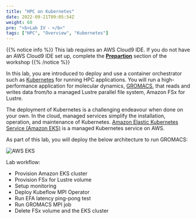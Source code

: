 ```yaml
---
title: "HPC on Kubernetes"
date: 2022-09-21T09:05:54Z
weight: 60
pre: "<b>Lab IV ⁃ </b>"
tags: ["HPC", "Overview", "Kubernetes"]
---
```


<!--
**HPC jobs on Kubernetes**
-->

{{% notice info %}}
This lab requires an AWS Cloud9 IDE. If you do not have an AWS Cloud9 IDE set up, complete the **[Prepartion](/02-aws-getting-started.html)** section of the workshop
{{% /notice %}}

In this lab, you are introduced to deploy and use a container orchestrator such as [Kubernetes](https://kubernetes.io/) for running HPC applications. You will run a high-performance application for molecular dynamics, [GROMACS](https://www.gromacs.org/), that reads and writes data from/to a managed Lustre parallel file system, Amazon FSx for Lustre.

The deployment of Kubernetes is a challenging endeavour when done on your own. In the cloud, managed services simplify the installation, operation, and maintenance of Kubernetes. [Amazon Elastic Kubernetes Service (Amazon EKS)](https://aws.amazon.com/eks/) is a managed Kubernetes service on AWS.

As part of this lab, you will deploy the below architecture to run GROMACS:

![AWS EKS](/images/aws-eks/eks-hpc-architecture.png)

Lab workflow:

- Provision Amazon EKS cluster
- Provision FSx for Lustre volume
- Setup monitoring
- Deploy Kubeflow MPI Operator
- Run EFA latency ping-pong test
- Run GROMACS MPI job
- Delete FSx volume and the EKS cluster
